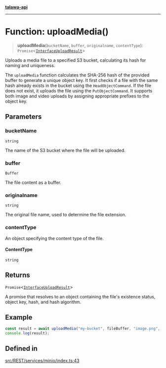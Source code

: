 [**talawa-api**](../../../../README.md)

***

# Function: uploadMedia()

> **uploadMedia**(`bucketName`, `buffer`, `originalname`, `contentType`): `Promise`\<[`InterfaceUploadResult`](../interfaces/InterfaceUploadResult.md)\>

Uploads a media file to a specified S3 bucket, calculating its hash for naming and uniqueness.

The `uploadMedia` function calculates the SHA-256 hash of the provided buffer to generate a unique object key.
It first checks if a file with the same hash already exists in the bucket using the `HeadObjectCommand`.
If the file does not exist, it uploads the file using the `PutObjectCommand`. It supports both image and video uploads
by assigning appropriate prefixes to the object key.

## Parameters

### bucketName

`string`

The name of the S3 bucket where the file will be uploaded.

### buffer

`Buffer`

The file content as a buffer.

### originalname

`string`

The original file name, used to determine the file extension.

### contentType

An object specifying the content type of the file.

#### ContentType

`string`

## Returns

`Promise`\<[`InterfaceUploadResult`](../interfaces/InterfaceUploadResult.md)\>

A promise that resolves to an object containing the file's existence status, object key, hash, and hash algorithm.

## Example

```typescript
const result = await uploadMedia("my-bucket", fileBuffer, "image.png", { ContentType: "image/png" });
console.log(result);
```

## Defined in

[src/REST/services/minio/index.ts:43](https://github.com/Suyash878/talawa-api/blob/b5a9d8b4a1ea678a3d6f5b710b3721f91a3052fc/src/REST/services/minio/index.ts#L43)
